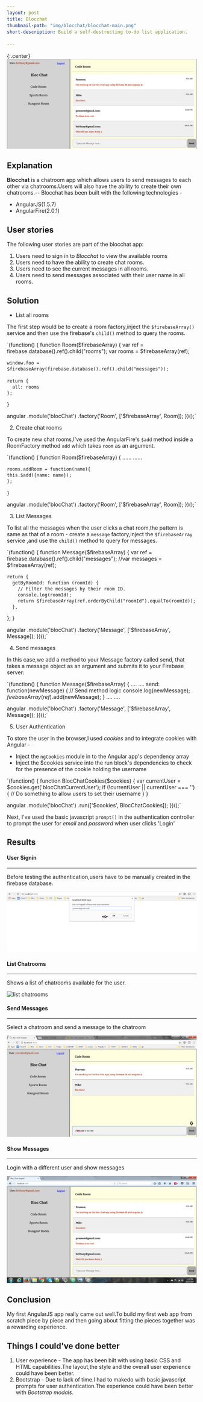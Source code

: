 ```yaml
---
layout: post
title: Blocchat
thumbnail-path: "img/blocchat/blocchat-main.png"
short-description: Build a self-destructing to-do list application.

---
```


{:.center}
![](/img/blocchat/blocchat-main.png)

## Explanation

**Blocchat** is a chatroom app which allows users to send messages to each other via chatrooms.Users will also have the ability to create their own chatrooms.--
Blocchat has been built with the following technologies -

- AngularJS(1.5.7)
- AngularFire(2.0.1)

## User stories

The following user stories are part of the blocchat app:

1. Users need to sign in to _Blocchat_ to view the available rooms
2. Users need to have the ability to create chat rooms.
3. Users need to see the current messages in all rooms.
4. Users need to send messages associated with their user name in all rooms.

## Solution

- List all rooms

The first step would be to create a room factory,inject the `$firebaseArray()` service and then use the firebase's `child()` method to query the rooms.

`(function() {
  function Room($firebaseArray) {
    var ref = firebase.database().ref().child("rooms");
    var rooms = $firebaseArray(ref);

    window.foo = $firebaseArray(firebase.database().ref().child("messages"));

    return {
      all: rooms
    };
  }

  angular
    .module('blocChat')
    .factory('Room', ['$firebaseArray', Room]);
})();`
   
2. Create chat rooms

To create new chat rooms,I've used the AngularFire's `$add` method inside a RoomFactory method `add` which takes `room` as an argument.

`(function() {
  function Room($firebaseArray) {
  ......
  ......
  
    rooms.addRoom = function(name){
    this.$add({name: name});
    };
  
    }

  angular
    .module('blocChat')
    .factory('Room', ['$firebaseArray', Room]);
})();`

3. List Messages

To list all the messages when the user clicks a chat room,the pattern is same as that of a room - create a `message` factory,inject the `$firebaseArray` service ,and use the `child()` method to query for messages.

`(function() {
  function Message($firebaseArray) {
    var ref = firebase.database().ref().child("messages");
    //var messages = $firebaseArray(ref);

    return {
      getByRoomId: function (roomId) {
        // Filter the messages by their room ID.
        console.log(roomId);
        return $firebaseArray(ref.orderByChild("roomId").equalTo(roomId));
      },

  };
  }

  angular
    .module('blocChat')
    .factory('Message', ['$firebaseArray', Message]);
})();`

4. Send messages

In this case,we add a method to your Message factory called send, that takes a message object as an argument and submits it to your Firebase server:

`(function() {
  function Message($firebaseArray) {
  ....
  ....
  send: function(newMessage) {
        // Send method logic
        console.log(newMessage);
        $firebaseArray(ref).$add(newMessage);
      }
  ....
  ....

  angular
    .module('blocChat')
    .factory('Message', ['$firebaseArray', Message]);
})();`

5. User Authentication

To store the user in the browser,I used _cookies_ and to integrate cookies with Angular - 

- Inject the `ngCookies` module in to the Angular app's dependency array
- Inject the $cookies service into the run block's dependencies to check for the presence of the cookie holding the username

`(function() {
  function BlocChatCookies($cookies) {
    var currentUser = $cookies.get('blocChatCurrentUser');
    if (!currentUser || currentUser === '') {
      // Do something to allow users to set their username
    }
  }

  angular
    .module('blocChat')
    .run(['$cookies', BlocChatCookies]);
})();`

Next, I've used the basic javascript `prompt()` in the authentication controller to prompt the user for _email_ and _password_ when user clicks 'Login'

## Results

#### User Signin
--------------------
Before testing the authentication,users have to be manually created in the firebase database.

![sign in](img/blocchat/email.png "Sign In")

#### List Chatrooms
--------------------
Shows a list of chatrooms available for the user.

![list chatrooms](img/blocchat/listchatrooms.png "list chatrooms")

#### Send Messages
--------------------
Select a chatroom and send a message to the chatroom

![send messages](img/blocchat/sendmessages.png "send messages")

#### Show Messages
--------------------
Login with a different user and show messages

![show messages](img/blocchat/showmessages.png "show messages")

## Conclusion
My first AngularJS app really came out well.To build my first web app from scratch piece by piece and then going about fitting the pieces together was a rewarding experience.

Things I could've done better
------------------------------

1. User experience - The app has been bilt with using basic CSS and HTML capabilities.The layout,the style and the overall user experience could have been better.
2. Bootstrap - Due to lack of time.I had to makedo with basic javascript prompts for user authentication.The experience could have been better with _Bootstrap modals_.
